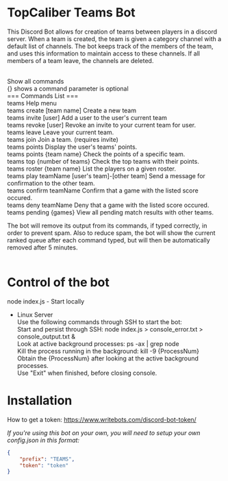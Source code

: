 TopCaliber Teams Bot
====================
This Discord Bot allows for creation of teams between players in a discord server. When a team is created, the team is given a category channel with a default list of channels. The bot keeps track of the members of the team, and uses this information to maintain access to these channels. If all members of a team leave, the channels are deleted.<br/><br/>

Show all commands<br/>
    {} shows a command parameter is optional<br/>
    === Commands List === <br/>
	teams								Help menu<br/>
	teams create [team name]    					Create a new team<br/>
	teams invite [user]						Add a user to the user's current team<br/>
	teams revoke [user]						Revoke an invite to your current team for user.<br/>
	teams leave							Leave your current team.<br/>
	teams join 							Join a team. (requires invite)<br/>
	teams points							Display the user's teams' points.<br/>
	teams points {team name}					Check the points of a specific team.<br/>
	teams top {number of teams} 					Check the top teams with their points.<br/>
	teams roster {team name}					List the players on a given roster.<br/>
	teams play teamName [user's team]-[other team]			Send a message for confirmation to the other team.<br/>
	teams confirm teamName						Confirm that a game with the listed score occured.<br/>
	teams deny teamName						Deny that a game with the listed score occured.<br/>
	teams pending {games}						View all pending match results with other teams.<br/>

The bot will remove its output from its commands, if typed correctly, in order to prevent spam. Also to reduce spam, the bot will show the current ranked queue after each command typed, but will then be automatically removed after 5 minutes.<br/><br/>


Control of the bot
====================

node index.js - Start locally<br/>

- Linux Server 
	<br/></t>Use the following commands through SSH to start the bot: 
	<br/></t>Start and persist through SSH: node index.js > console_error.txt > console_output.txt &
	<br/></t>Look at active background processes: ps -ax | grep node
	<br/></t>Kill the process running in the background: kill -9 {ProcessNum}
		<br/></t></t>Obtain the {ProcessNum} after looking at the active background processes.
	<br/></t>Use "Exit" when finished, before closing console.


Installation
====================

How to get a token: https://www.writebots.com/discord-bot-token/<br/>

*If you're using this bot on your own, you will need to setup your own config.json in this format:*

```json
{
	"prefix": "TEAMS",
	"token": "token"
}
```
